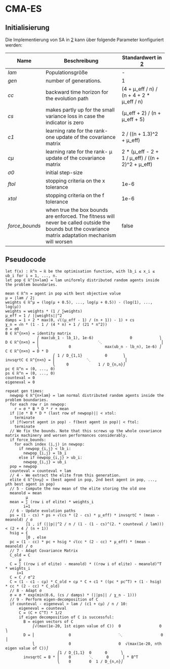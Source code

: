 # CMA-ES

## Initialisierung

Die Implementierung von SA in [2] kann über folgende Parameter konfiguriert werden:

Name|Beschreibung|Standardwert in [2]
----|------------|-------------------
_lam_|Populationsgröße|-
_gen_|number of generations.|1
_cc_|backward time horizon for the evolution path|(4 + μ_eff / n) / (n + 4 + 2 * μ_eff / n)
_cs_|makes partly up for the small variance loss in case the indicator is zero|(μ_eff + 2) / (n + μ_eff + 5)
_c1_|learning rate for the rank-one update of the covariance matrix|2 / ((n + 1.3)^2 + μ_eff)
_cμ_|learning rate for the rank- μ update of the covariance matrix|2 * (μ_eff - 2 + 1 / μ_eff) / ((n + 2)^2 + μ_eff)
_σ0_|initial step-size
_ftol_|stopping criteria on the x tolerance|1e-6
_xtol_|stopping criteria on the f tolerance|1e-6
_force_bounds_|when true the box bounds are enforced. The fitness will never be called outside the bounds but the covariance matrix adaptation mechanism will worsen|false

## Pseudocode

```
let f(x) : ℝ^n → ℝ be the optimisation function, with lb_i ≤ x_i ≤ ub_i for i = 1, ..., n.
let pop ∈ ℝ^{n×lam} = lam uniformly distributed random agents inside the problem boundaries.

mean ∈ ℝ^n = agent in pop with best objective value
μ = ⌊lam / 2⌋
weights ∈ ℝ^μ = (log(μ + 0.5), ..., log(μ + 0.5)) - (log(1), ..., log(μ))
weights = weights * (1 / ∑weights)
μ_eff = 1 / ||weights||^2
damps = 1 + 2 * max(0, √((μ_eff - 1) / (n + 1)) - 1) + cs
χ_n = √n * (1 - 1 / (4 * n) + 1 / (21 * n^2))
σ = σ0
B ∈ ℝ^{n×n} = identity matrix
              ⎛ max(ub_1 - lb_1), 1e-6)                0            ⎞
D ∈ ℝ^{n×n} = ⎜                          ⋱                          ⎟
              ⎝             0               max(ub_n - lb_n), 1e-6) ⎠
C ∈ ℝ^{n×n} = D * D
                     ⎛ 1 / D_{1,1}          0       ⎞
invsqrtC ∈ ℝ^{n×n} = ⎜ 	            ⋱               ⎟
                     ⎝     0             1 / D_{n,n}⎠
pc ∈ ℝ^n = (0, ..., 0)
ps ∈ ℝ^n = (0, ..., 0)
counteval = 0
eigeneval = 0

repeat gen times:
  newpop ∈ ℝ^{n×lam} = lam normal distributed random agents inside the problem boundaries.
  for each row r in newpop:
    r = σ * B * D * r + mean
  if ||σ * B * D * (last row of newpop)|| < xtol:
    terminate
  if |f(worst agent in pop) - f(best agent in pop)| < ftol:
    terminate
  // We fix the bounds. Note that this screws up the whole covariance matrix machinery and worsen performances considerably.
  if force_bounds:
    for each index (i,j) in newpop:
      if newpop_{i,j} < lb_i:
        newpop_{i,j} = lb_i
      else if newpop_{i,j} > ub_i:
        newpop_{i,j} = ub_i
  pop = newpop
  counteval = counteval + lam
  // 4 - We extract the elite from this generation.
  elite ∈ ℝ^{n×μ} = (best agend in pop, 2nd best agent in pop, ..., μth best agent in pop)
  // 5 - Compute the new mean of the elite storing the old one
  meanold = mean
         μ
  mean = ∑ (row i of elite) * weights_i
        i=1
  // 6 - Update evolution paths
  ps = (1 - cs) * ps + √(cs * (2 - cs) * μ_eff) * invsqrtC * (mean - meanold) / σ
         ⎧1 , if (||p||^2 / n / (1 - (1 - cs)^(2. * counteval / lam))) < (2 + 4 / (n + 1))
  hsig = ⎨
         ⎩0 , else
  pc = (1 - cc) * pc + hsig * √(cc * (2 - cc) * μ_eff) * (mean - meanold) / σ
  // 7 - Adapt Covariance Matrix
  C_old = C
      μ
  C = ∑ ((row i of elite) - meanold) * ((row i of elite) - meanold)^T * weights_i
     i=1
  C = C / σ^2
  C = (1 - c1 - cμ) * C_old + cμ * C + c1 * ((pc * pc^T) + (1 - hsig) * cc * (2 - cc) * C_old)
  // 8 - Adapt σ
  σ = σ * exp(min(0.6, (cs / damps) * (||ps|| / χ_n - 1)))
  // 9 - Perform eigen-decomposition of C
  if counteval - eigeneval > lam / (c1 + cμ) / n / 10:
      eigeneval = counteval
      C = (C + C^T) * 1/2
      if eigen decomposition of C is successful:
        B = eigen vectors of C
            ⎛√(max(1e-20, 1st eigen value of C))  0                 0                   ⎞
        D = ⎜               0                     ⋱                 0                   ⎟
            ⎝               0                     0  √(max(1e-20, nth eigen value of C))⎠
                       ⎛1 / D_{1,1}  0      0      ⎞
        invsqrtC = B * ⎜    0        ⋱      0      ⎟ * B^T
                       ⎝    0        0  1 / D_{n,n}⎠
```

[2]: https://esa.github.io/pagmo2/docs/cpp/algorithms/cmaes.html

